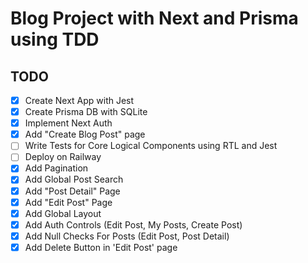 # Blog Project with Next and Prisma using TDD

## TODO
- [x] Create Next App with Jest
- [x] Create Prisma DB with SQLite
- [x] Implement Next Auth
- [x] Add "Create Blog Post" page
- [ ] Write Tests for Core Logical Components using RTL and Jest
- [ ] Deploy on Railway
- [x] Add Pagination
- [x] Add Global Post Search
- [x] Add "Post Detail" Page
- [x] Add "Edit Post" Page
- [x] Add Global Layout
- [x] Add Auth Controls (Edit Post, My Posts, Create Post)
- [x] Add Null Checks For Posts (Edit Post, Post Detail)
- [x] Add Delete Button in 'Edit Post' page